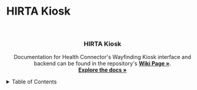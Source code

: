 # HIRTA Kiosk

<a name="readme-top"></a>



<!-- PROJECT LOGO -->
<br />
<div align="center">

  <h3 align="center">HIRTA Kiosk</h3>

  <p align="center">
    Documentation for Health Connector's Wayfinding Kiosk interface and backend can be found in the repository's <a href="https://github.com/HIRTA-HC/HC-Kiosk/wiki"><strong>Wiki Page »</strong></a>.
    <br />
    <a href="https://github.com/HIRTA-HC/hirta-kiosk"><strong>Explore the docs »</strong></a>
    <br />
  </p>
</div>



<!-- TABLE OF CONTENTS -->
<details>
  <summary>Table of Contents</summary>
  <ol>
    <li>
      <a href="https://github.com/HIRTA-HC/HC-Kiosk/wiki#product-overview">Product Overview</a>
      <ul>
        <li><a href="https://github.com/HIRTA-HC/HC-Kiosk/wiki#focus-of-the-product">Focus of the Product</a></li>
        <li><a href="https://github.com/HIRTA-HC/HC-Kiosk/wiki#dev-community">Dev Community</a></li>
        <li><a href="https://github.com/HIRTA-HC/HC-Kiosk/wiki#stakeholders">Project Stakeholders</a></li>
      </ul>
    </li>
    <li>
      <a href="https://github.com/HIRTA-HC/HC-Kiosk/wiki#product-design">Product Design</a>
      <ul>
        <li><a href="https://github.com/HIRTA-HC/HC-Kiosk/wiki#data-access">Data Access</a></li>
        <li><a href="https://github.com/HIRTA-HC/HC-Kiosk/wiki#data-management">Data Management</a></li>
        <li><a href="https://github.com/HIRTA-HC/HC-Kiosk/wiki#data-storage">Data Storage</a></li>
        <li><a href="https://github.com/HIRTA-HC/HC-Kiosk/wiki#user-interface">User Interface</a></li>
      </ul>
    </li>
    <li><a href="https://github.com/HIRTA-HC/HC-Kiosk/wiki#tech-stack">Tech Stack</a></li>
    <li><a href="https://github.com/HIRTA-HC/HC-Kiosk/wiki#deployment">Deployment</a></li>
      <ul>
        <li><a href="https://github.com/HIRTA-HC/HC-Kiosk/wiki#software-environment">Software Environment</a></li>
        <li><a href="https://github.com/HIRTA-HC/HC-Kiosk/wiki#hardware">Hardware</a></li>
        <li><a href="https://github.com/HIRTA-HC/HC-Kiosk/wiki#cloud-infrastructure">Cloud Infrastructure</a></li>
      </ul>
    <!-- <li><a href="https://github.com/HIRTA-HC/HC-Kiosk/wiki#contributing">Contributing</a></li>
    <li><a href="#license">License</a></li> -->
    <li><a href="https://github.com/HIRTA-HC/HC-Kiosk/wiki#reference-links">Reference Links</a></li>
    <!-- <li><a href="#acknowledgments">Acknowledgments</a></li> -->
  </ol>
</details>
